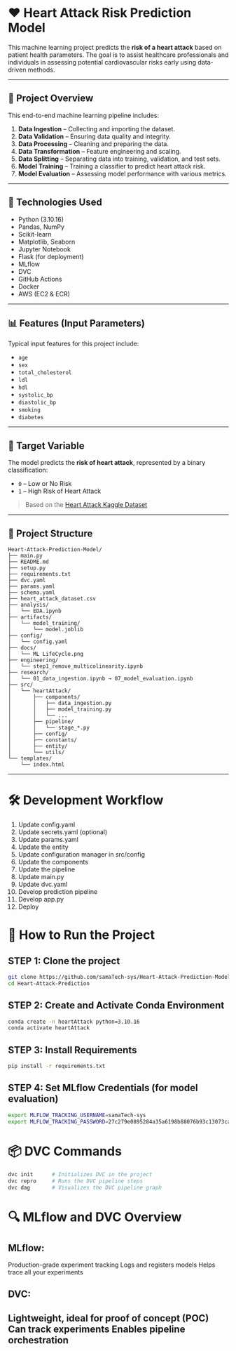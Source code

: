 # ❤️ Heart Attack Risk Prediction Model

This machine learning project predicts the **risk of a heart attack** based on patient health parameters. The goal is to assist healthcare professionals and individuals in assessing potential cardiovascular risks early using data-driven methods.

---

## 🚀 Project Overview

This end-to-end machine learning pipeline includes:

1. **Data Ingestion** – Collecting and importing the dataset.
2. **Data Validation** – Ensuring data quality and integrity.
3. **Data Processing** – Cleaning and preparing the data.
4. **Data Transformation** – Feature engineering and scaling.
5. **Data Splitting** – Separating data into training, validation, and test sets.
6. **Model Training** – Training a classifier to predict heart attack risk.
7. **Model Evaluation** – Assessing model performance with various metrics.

---

## 🧠 Technologies Used

- Python (3.10.16)
- Pandas, NumPy
- Scikit-learn
- Matplotlib, Seaborn
- Jupyter Notebook
- Flask (for deployment)
- MLflow
- DVC
- GitHub Actions
- Docker
- AWS (EC2 & ECR)

---

## 📊 Features (Input Parameters)

Typical input features for this project include:

- `age`  
- `sex`  
- `total_cholesterol`  
- `ldl`  
- `hdl`  
- `systolic_bp`  
- `diastolic_bp`  
- `smoking`  
- `diabetes`  

---

## 🎯 Target Variable

The model predicts the **risk of heart attack**, represented by a binary classification:

- `0` – Low or No Risk  
- `1` – High Risk of Heart Attack

> Based on the [Heart Attack Kaggle Dataset](https://www.kaggle.com/datasets)

---

## 📁 Project Structure

```plaintext
Heart-Attack-Prediction-Model/
├── main.py
├── README.md
├── setup.py
├── requirements.txt
├── dvc.yaml
├── params.yaml
├── schema.yaml
├── heart_attack_dataset.csv
├── analysis/
│   └── EDA.ipynb
├── artifacts/
│   └── model_training/
│       └── model.joblib
├── config/
│   └── config.yaml
├── docs/
│   └── ML LifeCycle.png
├── engineering/
│   └── step1_remove_multicolinearity.ipynb
├── research/
│   └── 01_data_ingestion.ipynb → 07_model_evaluation.ipynb
├── src/
│   └── heartAttack/
│       ├── components/
│       │   ├── data_ingestion.py
│       │   ├── model_training.py
│       │   └── ...
│       ├── pipeline/
│       │   └── stage_*.py
│       ├── config/
│       ├── constants/
│       ├── entity/
│       └── utils/
└── templates/
    └── index.html
```
---
# 🛠️ Development Workflow
1. Update config.yaml
2. Update secrets.yaml (optional)
3. Update params.yaml
4. Update the entity
5. Update configuration manager in src/config
6. Update the components
7. Update the pipeline
8. Update main.py
9. Update dvc.yaml
10. Develop prediction pipeline
11. Develop app.py
12. Deploy

# 🚀 How to Run the Project
## STEP 1: Clone the project 
```bash 
git clone https://github.com/samaTech-sys/Heart-Attack-Prediction-Model.git
cd Heart-Attack-Prediction
```
## STEP 2: Create and Activate Conda Environment
```bash 
conda create -n heartAttack python=3.10.16
conda activate heartAttack
```
## STEP 3: Install Requirements
```bash 
pip install -r requirements.txt
```
## STEP 4: Set MLflow Credentials (for model evaluation)
```bash 
export MLFLOW_TRACKING_USERNAME=samaTech-sys
export MLFLOW_TRACKING_PASSWORD=27c279e0895284a35a6198b88076b93c13073cab
```

# 📦 DVC Commands
```bash 
dvc init      # Initializes DVC in the project
dvc repro     # Runs the DVC pipeline steps
dvc dag       # Visualizes the DVC pipeline graph
```
# 🔍 MLflow and DVC Overview
## MLflow:
Production-grade experiment tracking
Logs and registers models
Helps trace all your experiments

## DVC:
Lightweight, ideal for proof of concept (POC)
Can track experiments
Enables pipeline orchestration
---